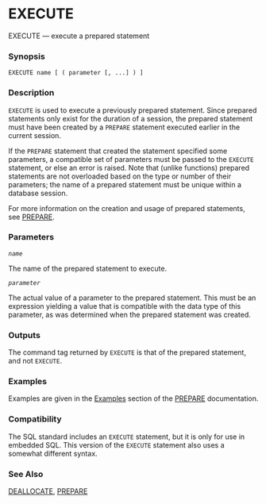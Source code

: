 # EXECUTE

EXECUTE — execute a prepared statement

### Synopsis

```
EXECUTE name [ ( parameter [, ...] ) ]
```

### Description

`EXECUTE` is used to execute a previously prepared statement. Since prepared statements only exist for the duration of a session, the prepared statement must have been created by a `PREPARE` statement executed earlier in the current session.

If the `PREPARE` statement that created the statement specified some parameters, a compatible set of parameters must be passed to the `EXECUTE` statement, or else an error is raised. Note that (unlike functions) prepared statements are not overloaded based on the type or number of their parameters; the name of a prepared statement must be unique within a database session.

For more information on the creation and usage of prepared statements, see [PREPARE](https://www.postgresql.org/docs/10/static/sql-prepare.html).

### Parameters

_`name`_

The name of the prepared statement to execute.

_`parameter`_

The actual value of a parameter to the prepared statement. This must be an expression yielding a value that is compatible with the data type of this parameter, as was determined when the prepared statement was created.

### Outputs

The command tag returned by `EXECUTE` is that of the prepared statement, and not `EXECUTE`.

### Examples

Examples are given in the [Examples](https://www.postgresql.org/docs/10/static/sql-prepare.html#SQL-PREPARE-EXAMPLES) section of the [PREPARE](https://www.postgresql.org/docs/10/static/sql-prepare.html) documentation.

### Compatibility

The SQL standard includes an `EXECUTE` statement, but it is only for use in embedded SQL. This version of the `EXECUTE` statement also uses a somewhat different syntax.

### See Also

[DEALLOCATE](https://www.postgresql.org/docs/10/static/sql-deallocate.html), [PREPARE](https://www.postgresql.org/docs/10/static/sql-prepare.html)
